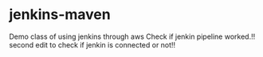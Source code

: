 # jenkins-maven
Demo class of using jenkins through aws
Check if jenkin pipeline worked.!!
second edit to check if jenkin is connected or not!!

